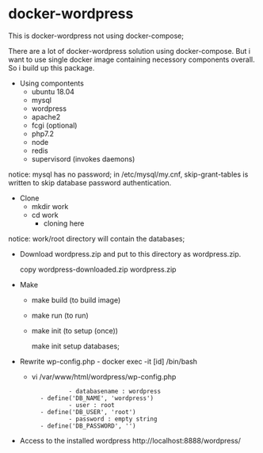 # docker-wordpress

This is docker-wordpress not using docker-compose;

There are a lot of docker-wordpress solution using docker-compose.
But i want to use single docker image containing necessory components overall.
So i build up this package.

- Using compontents
	- ubuntu 18.04
	- mysql
	- wordpress
	- apache2
	- fcgi (optional)
	- php7.2
	- node
	- redis
	- supervisord (invokes daemons)

notice: mysql has no password;  in /etc/mysql/my.cnf, skip-grant-tables is written to skip database password authentication.


- Clone
	- mkdir work
	- cd work
        - cloning here 

notice: work/root directory will contain the databases;

- Download wordpress.zip and put to this directory as wordpress.zip.
  
  copy wordpress-downloaded.zip wordpress.zip

- Make
	- make build (to build image) 
	- make run (to run)
	- make init (to setup (once))

        make init setup databases;

- Rewrite wp-config.php
        - docker exec -it [id] /bin/bash
	- vi /var/www/html/wordpress/wp-config.php

```
                 - databasename : wordpress
		 - define('DB_NAME', 'wordpress')
                 - user : root
		 - define('DB_USER', 'root')
                 - password : empty string
		 - define('DB_PASSWORD', '')
```		 

- Access to the installed wordpress
	http://localhost:8888/wordpress/
